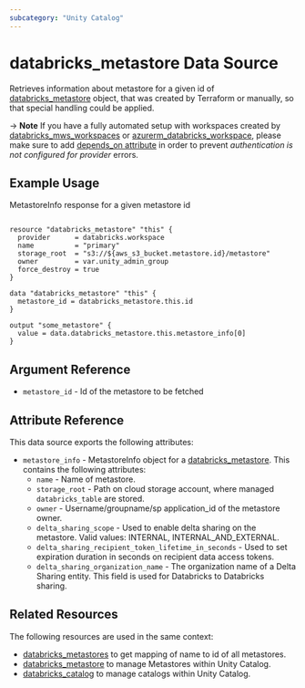 ```yaml
---
subcategory: "Unity Catalog"
---
```

# databricks_metastore Data Source

Retrieves information about metastore for a given id of [databricks_metastore](../resources/metastore.md) object, that was created by Terraform or manually, so that special handling could be applied.

-> **Note** If you have a fully automated setup with workspaces created by [databricks_mws_workspaces](../resources/mws_workspaces.md) or [azurerm_databricks_workspace](https://registry.terraform.io/providers/hashicorp/azurerm/latest/docs/resources/databricks_workspace), please make sure to add [depends_on attribute](../index.md#data-resources-and-authentication-is-not-configured-errors) in order to prevent _authentication is not configured for provider_ errors.

## Example Usage

MetastoreInfo response for a given metastore id

```hcl

resource "databricks_metastore" "this" {
  provider      = databricks.workspace
  name          = "primary"
  storage_root  = "s3://${aws_s3_bucket.metastore.id}/metastore"
  owner         = var.unity_admin_group
  force_destroy = true
}

data "databricks_metastore" "this" {
  metastore_id = databricks_metastore.this.id
}

output "some_metastore" {
  value = data.databricks_metastore.this.metastore_info[0]
}
```

## Argument Reference

* `metastore_id` - Id of the metastore to be fetched

## Attribute Reference

This data source exports the following attributes:

* `metastore_info` - MetastoreInfo object for a [databricks_metastore](../resources/metastore.md). This contains the following attributes:
  * `name` - Name of metastore.
  * `storage_root` - Path on cloud storage account, where managed `databricks_table` are stored.
  * `owner` - Username/groupname/sp application_id of the metastore owner.
  * `delta_sharing_scope` - Used to enable delta sharing on the metastore. Valid values: INTERNAL, INTERNAL_AND_EXTERNAL.
  * `delta_sharing_recipient_token_lifetime_in_seconds` - Used to set expiration duration in seconds on recipient data access tokens.
  * `delta_sharing_organization_name` - The organization name of a Delta Sharing entity. This field is used for Databricks to Databricks sharing.

## Related Resources

The following resources are used in the same context:

* [databricks_metastores](./metastores.md) to get mapping of name to id of all metastores.
* [databricks_metastore](../resources/metastore.md) to manage Metastores within Unity Catalog.
* [databricks_catalog](../resources/catalog.md) to manage catalogs within Unity Catalog.
